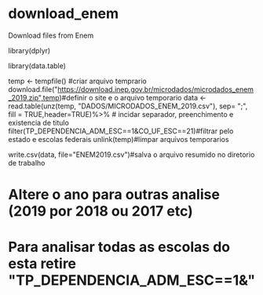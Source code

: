 # download_enem
Download files from Enem

library(dplyr)

library(data.table)

temp <- tempfile() #criar arquivo temprario
download.file("https://download.inep.gov.br/microdados/microdados_enem_2019.zip",temp)#definir o site e o arquivo temporario
data <- read.table(unz(temp, "DADOS/MICRODADOS_ENEM_2019.csv"),
                   sep= ";", fill = TRUE,header=TRUE)%>% # incidar separador, preenchimento e existencia de titulo 
         filter(TP_DEPENDENCIA_ADM_ESC==1&CO_UF_ESC==21)#filtrar pelo estado e escolas federais
unlink(temp)#limpar arquivos temporarios

write.csv(data, file="ENEM2019.csv")#salva o arquivo resumido no diretorio de trabalho

# Altere o ano para outras analise (2019 por 2018 ou 2017 etc)
# Para analisar todas as escolas do esta retire "TP_DEPENDENCIA_ADM_ESC==1&"
